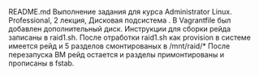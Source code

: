 README.md
Выполнение задания для курса Administrator Linux. Professional, 2 лекция, Дисковая подсистема .
В Vagrantfile был добавлен дополнительный диск. 
Инструкции для сборки рейда записаны в raid1.sh.
После отработки raid1.sh как provision в системе имеется рейд и 5 разделов смонтированых в /mnt/raid/*
После перезапуска ВМ рейд остается и разделы примонтированы и прописаны в fstab.